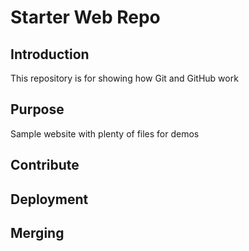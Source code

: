# Starter Web Repo

## Introduction 

This repository is for showing how Git and GitHub work

## Purpose

Sample website with plenty of files for demos

## Contribute

## Deployment

## Merging